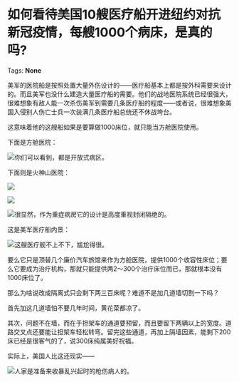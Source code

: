 # 如何看待美国10艘医疗船开进纽约对抗新冠疫情，每艘1000个病床，是真的吗?

Tags: **None**

美军的医院船是按照处置大量外伤设计的——医疗船基本上都是按外科需要来设计的。而且美军也没什么建造大量医疗船的需要。他们的战地医院系统已经很强大，很难想象有敌人能一次杀伤美军到需要几条医疗船的程度——或者说，很难想象美国入侵别人伤亡士兵一次装满几条医疗船总统还不休战垮台。

这意味着他的这艘船如果是要算做1000床位，就只能当方舱医院使用。

下面是方舱医院：

![](https://pic1.zhimg.com/50/v2-d69aefe4df27a80ec050ee8916098aae_hd.jpg?source=1940ef5c)你们可以看到，都是开放式病区。

  


下面则是火神山医院：

![](https://pic4.zhimg.com/50/v2-4ebff2767330e65350adc094c6250714_hd.jpg?source=1940ef5c)  


![](https://pic1.zhimg.com/50/v2-425d55978f6fa1bb59ded7f8d1176eb5_hd.jpg?source=1940ef5c)  


![](https://pic4.zhimg.com/50/v2-f7f606e354f5a78d4c75960c545dc61b_hd.jpg?source=1940ef5c)很显然，作为重症病房它的设计是高度重视封闭隔绝的。

这是美军医疗船内景：

![](https://pic1.zhimg.com/50/v2-04176f8b9aeafcf00efcfb1564459c2b_hd.jpg?source=1940ef5c)这艘医疗舰不上不下，尴尬得很。

要么它只是顶替几个廉价汽车旅馆来作为方舱医院，提供1000个收容性床位；要么它要成为治疗机构，那就只能提供两2～300个治疗床位而已，那就根本没有1000床位了。

那么为啥说改成隔离式只会剩下两三百床呢？难道不是加几道墙切割一下吗？

首先加这几道墙怕不要几年时间，黄花菜都凉了。

其次，问题不在墙，而在于担架车的通道要预留，而且要留下两辆以上的宽度。道路交叉点还要能让担架车轻松转弯。留完这些通道，再加上隔墙因素，能剩下200床已经是很客气的了，说300床纯属美好祝福。

实际上，美国人比这还现实——

![](https://pic1.zhimg.com/50/v2-70a385bc9681b3bc42c8881535a54827_hd.jpg?source=1940ef5c)人家是准备来收暴乱兴起时的枪伤病人的。



